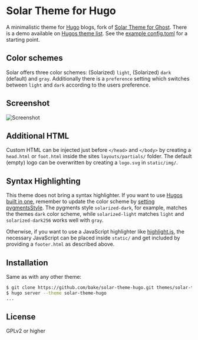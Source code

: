 # Solar Theme for Hugo

A minimalistic theme for [Hugo](https://gohugo.io/) blogs, fork of
[Solar Theme for Ghost](https://github.com/mattvh/solar-theme-ghost). There is a
demo available on
[Hugos theme list](https://themes.gohugo.io/theme/solar-theme-hugo/). See the
[example config.toml](exampleSite/config.toml) for a starting point.

## Color schemes

Solar offers three color schemes: (Solarized) `light`, (Solarized) `dark`
(default) and `gray`. Additionally there is a `preference` setting which
switches between `light` and `dark` according to the users preference.

## Screenshot

![Screenshot](/images/tn.png)

## Additional HTML

Custom HTML can be injected just before `</head>` and `</body>` by creating a
`head.html` or `foot.html` inside the sites `layouts/partials/` folder. The
default (empty) logo can be overwritten by creating a `logo.svg` in
`static/img/`.

## Syntax Highlighting

This theme does not bring a syntax highlighter. If you want to use
[Hugos built in one](https://gohugo.io/content-management/syntax-highlighting/),
remember to update the color scheme by
[setting pygmentsStyle](/exampleSite/config.toml#L4). The pygments style
`solarized-dark`, for example, matches the themes `dark` color scheme, while
`solarized-light` matches `light` and `solarized-dark256` works well with
`gray`.

Otherwise, if you want to use a JavaScript highlighter like
[highlight.js](https://highlightjs.org/), the necessary JavaScript can be placed
inside `static/` and get included by providing a `footer.html` as described
above.

## Installation

Same as with any other theme:

```bash
$ git clone https://github.com/bake/solar-theme-hugo.git themes/solar-theme-hugo
$ hugo server --theme solar-theme-hugo
...
```

## License

GPLv2 or higher
